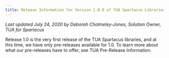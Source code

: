 ```yaml
---
title: Release Information for Version 1.0.0 of TUA Spartacus Libraries
---
```


*Last updated July 24, 2020 by Deborah Cholmeley-Jones, Solution Owner, TUA for Spartacus*

Release 1.0 is the very first release of the TUA Spartacus libraries, and at this time, we have only pre-releases available for 1.0. To learn more about what our pre-releases have to offer, see TUA Pre-Release Information. 